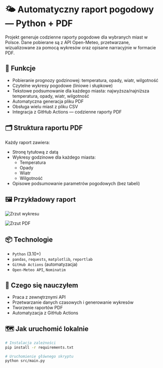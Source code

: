 # 🌤️ Automatyczny raport pogodowy — Python + PDF

Projekt generuje codzienne raporty pogodowe dla wybranych miast w Polsce. Dane pobierane są z API Open-Meteo, przetwarzane, wizualizowane za pomocą wykresów oraz opisane narracyjnie w formacie PDF.

## 🚀 Funkcje

- Pobieranie prognozy godzinowej: temperatura, opady, wiatr, wilgotność
- Czytelne wykresy pogodowe (liniowe i słupkowe)
- Tekstowe podsumowanie dla każdego miasta: najwyższa/najniższa temperatura, opady, wiatr, wilgotność
- Automatyczna generacja pliku PDF
- Obsługa wielu miast z pliku CSV
- Integracja z GitHub Actions — codzienne raporty PDF

## 🗂️ Struktura raportu PDF

Każdy raport zawiera:

- Stronę tytułową z datą
- Wykresy godzinowe dla każdego miasta:
  - Temperatura
  - Opady
  - Wiatr
  - Wilgotność
- Opisowe podsumowanie parametrów pogodowych (bez tabeli)

## 🖼️ Przykładowy raport

![Zrzut wykresu](preview/wykres_temp_Krakow.png)

![Zrzut PDF](preview/fragment_pdf.png)

## 📦 Technologie

- `Python` (3.10+)
- `pandas`, `requests`, `matplotlib`, `reportlab`
- `GitHub Actions` (automatyzacja)
- `Open-Meteo API`, `Nominatim`

## 🧠 Czego się nauczyłem

- Praca z zewnętrznymi API
- Przetwarzanie danych czasowych i generowanie wykresów
- Tworzenie raportów PDF
- Automatyzacja z GitHub Actions

## 🗺️ Jak uruchomić lokalnie

```bash
# Instalacja zależności
pip install -r requirements.txt

# Uruchomienie głównego skryptu
python src/main.py


